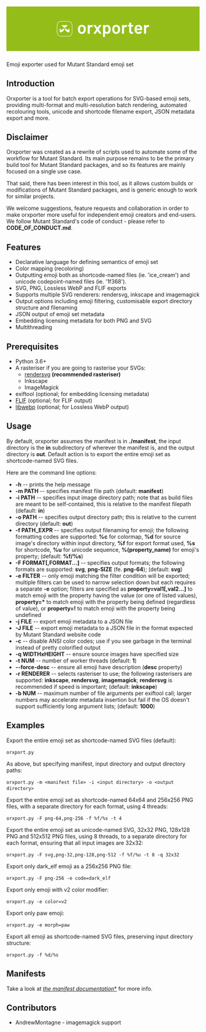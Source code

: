 ![Orxporter logo with 'orxporter' next to it, in white against a lime green background.](orxporter_logo.png)
=========

Emoji exporter used for Mutant Standard emoji set

Introduction
------------

Orxporter is a tool for batch export operations for SVG-based emoji sets, providing multi-format and multi-resolution batch rendering, automated recolouring tools, unicode and shortcode filename export, JSON metadata export and more.


Disclaimer
----------

Orxporter was created as a rewrite of scripts used to automate some of the
workflow for Mutant Standard. Its main purpose remains to be the primary build
tool for Mutant Standard packages, and so its features are mainly focused on a
single use case.

That said, there has been interest in this tool, as it allows custom builds
or modifications of Mutant Standard packages, and is generic enough to work
for similar projects.

We welcome suggestions, feature requests and collaboration in order to make
orxporter more useful for independent emoji creators and end-users. We follow
Mutant Standard's code of conduct - please refer to **CODE_OF_CONDUCT.md**.


Features
--------

* Declarative language for defining semantics of emoji set
* Color mapping (recoloring)
* Outputting emoji both as shortcode-named files (ie. 'ice_cream') and unicode codepoint-named files (ie. '1f368').
* SVG, PNG, Lossless WebP and FLIF exports
* Supports multiple SVG renderers: rendersvg, inkscape and imagemagick
* Output options including emoji filtering, customisable export directory
  structure and filenaming
* JSON output of emoji set metadata
* Embedding licensing metadata for both PNG and SVG
* Multithreading

Prerequisites
-------------

* Python 3.6+
* A rasteriser if you are going to rasterise your SVGs:
    * [rendersvg](https://github.com/RazrFalcon/resvg/tree/master/tools/rendersvg) **(recommended rasteriser)**
    * Inkscape
    * ImageMagick
* exiftool (optional; for embedding licensing metadata)
* [FLIF](https://github.com/FLIF-hub/FLIF) (optional; for FLIF output)
* [libwebp](https://developers.google.com/speed/webp/docs/precompiled) (optional; for Lossless WebP output)

Usage
-----

By default, orxporter assumes the manifest is in **./manifest**, the input
directory is the **in** subdirectory of wherever the manifest is, and the
output directory is **out**. Default action is to export the entire emoji set
as shortcode-named SVG files.

Here are the command line options:

* **-h** -- prints the help message
* **-m PATH** -- specifies manifest file path (default: **manifest**)
* **-i PATH** -- specifies input image directory path; note that as build
  files are meant to be self-contained, this is relative to the manifest
  filepath (default: **in**)
* **-o PATH** -- specifies output directory path; this is relative to the
  current directory (default: **out**)
* **-f PATH_EXPR** -- specifies output filenaming for emoji; the following
  formatting codes are supported: **%c** for colormap, **%d** for source
  image's directory within input directory, **%f** for export format used,
  **%s** for shortcode, **%u** for unicode sequence, **%(property_name)** for
  emoji's property; (default: **%f/%s**)
* **-F FORMAT[,FORMAT...]** -- specifies output formats; the following
  formats are supported: **svg**, **png-SIZE** (fe. **png-64**); (default:
  **svg**)
* **-e FILTER** -- only emoji matching the filter condition will be exported;
  multiple filters can be used to narrow selection down but each requires a
  separate **-e** option; filters are specified as **property=val1[,val2...]**
  to match emoji with the property having the value (or one of listed values),
  __property=*__ to match emoji with the property being defined (regardless of
  value), or **property=!** to match emoji with the property being undefined
* **-j FILE** -- export emoji metadata to a JSON file
* **-J FILE** -- export emoji metadata to a JSON file in the format expected
  by Mutant Standard website code
* **-c** -- disable ANSI color codes; use if you see garbage in the terminal
  instead of pretty colorified output
* **-q WIDTHxHEIGHT** -- ensure source images have specified size
* **-t NUM** -- number of worker threads (default: **1**)
* **--force-desc** -- ensure all emoji have description (**desc** property)
* **-r RENDERER** -- selects rasteriser to use; the following rasterisers are
  supported: **inkscape**, **rendersvg**, **imagemagick**; **rendersvg** is
  recommended if speed is important; (default: **inkscape**)
* **-b NUM** -- maximum number of file arguments per exiftool call; larger
  numbers may accelerate metadata insertion but fail if the OS doesn't support
  sufficiently long argument lists; (default: **1000**)

Examples
--------

Export the entire emoji set as shortcode-named SVG files (default):
```
orxport.py
```

As above, but specifying manifest, input directory and output directory paths:

```
orxport.py -m <manifest file> -i <input directory> -o <output directory>
```

Export the entire emoji set as shortcode-named 64x64 and 256x256 PNG files,
with a separate directory for each format, using 4 threads:

```
orxport.py -F png-64,png-256 -f %f/%s -t 4
```

Export the entire emoji set as unicode-named SVG, 32x32 PNG, 128x128 PNG and
512x512 PNG files, using 8 threads, to a separate directory for each format,
ensuring that all input images are 32x32:

```
orxport.py -F svg,png-32,png-128,png-512 -f %f/%u -t 8 -q 32x32
```

Export only dark_elf emoji as a 256x256 PNG file:

```
orxport.py -F png-256 -e code=dark_elf
```

Export only emoji with v2 color modifier:

```
orxport.py -e color=v2
```

Export only paw emoji:

```
orxport.py -e morph=paw
```

Export all emoji as shortcode-named SVG files, preserving input directory
structure:

```
orxport.py -f %d/%s
```

Manifests
---------

Take a look at [*the manifest documentation**](docs/manifest.md) for more info.

Contributors
------------

* AndrewMontagne - imagemagick support
